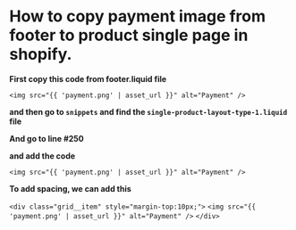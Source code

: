 # How to copy payment image from footer to product single page in shopify.

**First copy this code from footer.liquid file**

`<img src="{{ 'payment.png' | asset_url }}" alt="Payment" />`

**and then go to `snippets` and find the `single-product-layout-type-1.liquid` file**

**And go to line #250**

**and add the code**

`<img src="{{ 'payment.png' | asset_url }}" alt="Payment" />`

**To add spacing, we can add this**

`<div class="grid__item" style="margin-top:10px;">`
   `<img src="{{ 'payment.png' | asset_url }}" alt="Payment" />`
`</div>`
